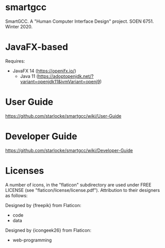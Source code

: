 # smartgcc

SmartGCC. A "Human Computer Interface Design" project. SOEN 6751. Winter 2020.

# JavaFX-based

Requires:

- JavaFX 14 (https://openjfx.io/)
    - Java 11 (https://adoptopenjdk.net/?variant=openjdk11&jvmVariant=openj9)

# User Guide

https://github.com/starlocke/smartgcc/wiki/User-Guide

# Developer Guide

https://github.com/starlocke/smartgcc/wiki/Developer-Guide

# Licenses

A number of icons, in the "flaticon" subdirectory are used under FREE LICENSE
(see "flaticon/license/license.pdf"). Attribution to their designers as follows:

Designed by {freepik} from Flaticon:

- code
- data

Designed by {icongeek26} from Flaticon:

- web-programming
